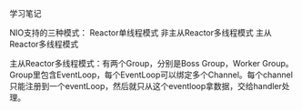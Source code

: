 学习笔记

NIO支持的三种模式：
Reactor单线程模式
非主从Reactor多线程模式
主从Reactor多线程模式

主从Reactor多线程模式：有两个Group，分别是Boss Group，Worker Group。Group里包含EventLoop，每个EventLoop可以绑定多个Channel。每个channel只能注册到一个eventLoop，然后就只从这个eventloop拿数据，交给handler处理。

